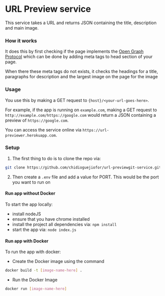 # URL Preview service

This service takes a URL and returns JSON containing the title, description and main image.


### How it works
It does this by first checking if the page implements the  [Open Graph Protocol](https://en.wikipedia.org/wiki/Facebook_Platform#Open_Graph_protocol) which can be done by adding meta tags to head section of your page.


When there these meta tags do not exists, it checks the headings for a title, paragraphs for description and the largest image on the page for the image

### Usage
You use this by making a GET request to `{host}/<your-url-goes-here>`. 

For example, if the app is running on `example.com`, making a GET request to `http://example.com/https://google.com` would return a JSON containing a preview of `https://google.com`.

You can access the service online via `https://url-previewer.herokuapp.com`.


### Setup 

1. The first thing to do is to clone the repo via:
```bash
git clone https://github.com/chidioguejiofor/url-previewgit-service.git
```
2. Then create a `.env` file and add a value for PORT. This would be the port you want to run on


#### Run app without Docker
To start the app locally:
- install nodeJS
- ensure that you have chrome installed
- install the project all dependencies via: `npm install`
- start the app via: `node index.js`


#### Run app with Docker
To run the app with docker:
- Create the Docker image using the command
```bash
docker build -t [image-name-here] .
```
- Run the Docker Image
```bash
docker run [image-name-here]
```
